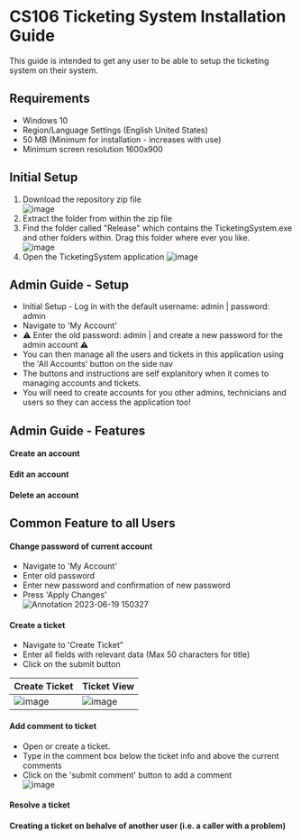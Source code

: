 # CS106 Ticketing System Installation Guide

This guide is intended to get any user to be able to setup the ticketing system on their system.

## Requirements
- Windows 10
- Region/Language Settings (English United States)
- 50 MB (Minimum for installation - increases with use)
- Minimum screen resolution 1600x900

## Initial Setup

1. Download the repository zip file<br />
![image](https://github.com/ilexl/CS106/assets/109491531/f15162f2-e60d-43de-8e05-7bde7dd8f80e)
2. Extract the folder from within the zip file
3. Find the folder called "Release" which contains the TicketingSystem.exe and other folders within. Drag this folder where ever you like.<br />
![image](https://github.com/ilexl/CS106/assets/109491531/1e77c635-bef1-40d6-ba7a-2dd27899fbe6)
5. Open the TicketingSystem application
![image](https://github.com/ilexl/CS106/assets/109491531/1c0a1f1b-33c1-4398-932b-aef669866312)

## Admin Guide - Setup
- Initial Setup - Log in with the default username: admin | password: admin
- Navigate to 'My Account'
- :warning: Enter the old password: admin | and create a new password for the admin account :warning:
- You can then manage all the users and tickets in this application using the 'All Accounts' button on the side nav
- The buttons and instructions are self explanitory when it comes to managing accounts and tickets.
- You will need to create accounts for you other admins, technicians and users so they can access the application too!

## Admin Guide - Features
#### Create an account
#### Edit an account
#### Delete an account

## Common Feature to all Users
#### Change password of current account
- Navigate to 'My Account'
- Enter old password
- Enter new password and confirmation of new password
- Press 'Apply Changes'<br/>
![Annotation 2023-06-19 150327](https://github.com/ilexl/CS106/assets/109491531/ef49019b-a7c3-4868-90ab-7f3fd5282466)

#### Create a ticket
- Navigate to 'Create Ticket"
- Enter all fields with relevant data (Max 50 characters for title)
- Click on the submit button

| Create Ticket     | Ticket View |
| ---      | ---       |
| ![image](https://github.com/ilexl/CS106/assets/109491531/a4b853f9-bdfc-49bf-9a82-a854aaae6f0f)  | ![image](https://github.com/ilexl/CS106/assets/109491531/070cb344-ab04-49d8-8da5-dc3711111969)         |

#### Add comment to ticket
- Open or create a ticket.
- Type in the comment box below the ticket info and above the current comments
- Click on the 'submit comment' button to add a comment </br>
![image](https://github.com/ilexl/CS106/assets/109491531/c4ff46ed-14e0-4afa-9211-107bac85b23f)

#### Resolve a ticket
#### Creating a ticket on behalve of another user (i.e. a caller with a problem)
